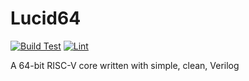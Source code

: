 # Lucid64
[![Build Test](https://github.com/Peter-Herrmann/rv64_rough/actions/workflows/build.yml/badge.svg)](https://github.com/Peter-Herrmann/rv64_rough/actions/workflows/build.yml)
[![Lint](https://github.com/Peter-Herrmann/rv64_rough/actions/workflows/lint.yml/badge.svg)](https://github.com/Peter-Herrmann/rv64_rough/actions/workflows/lint.yml)

A 64-bit RISC-V core written with simple, clean, Verilog

